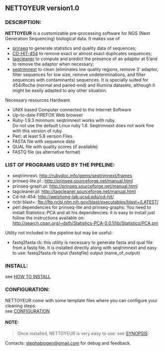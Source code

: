 ## NETTOYEUR version1.0
 
### DESCRIPTION:

**NETTOYEUR** is a customizable pre-processing software for NGS (Next Generation
Sequencing) biological data. It makes use of 
- [prinseq][prinseq] to generate statistics and quality data of sequences; 
- [CD-HIT-454][cdhit] to remove exact or almost exact duplicates sequences; 
- [tagcleaner][tagcleaner] to compute and predict the presence of an adaptor at 5’and to remove the
adaptor when necessary; 
- [seqtrimnext][seqtrimnext] to clean (eliminates low quality regions, remove 3’
adaptor, filter sequences for low size, remove undeterminations, and filter sequences with
contaminants) sequences. It is specially suited for 454/Roche (normal and paired-end)
and Illumina datasets, although it might be easily adapted to any other situation.
 
Necessary resources 
Hardware
  - UNIX based Computer connected to the Internet
Software
  - Up-to-date FIREFOX Web browser 
  - Ruby-1.9.3 minimum: seqtrimnext works with ruby.  
    Do not use the default Linux ruby 1.8. Seqtrimnext does not work fine with this 
    version of ruby.
 - Perl: at least 5.8 version 
Files 
  - FASTA file with sequence data
  - QUAL file with quality scores (if available)
  - FASTQ file (as alternative format)
 
   
### LIST OF PROGRAMS USED BY THE PIPELINE:

- seqtrimnext: http://rubydoc.info/gems/seqtrimnext/frames 
- prinseq-lite.pl : http://prinseq.sourceforge.net/manual.html 
- prinseq-graph.pl: http://prinseq.sourceforge.net/manual.html 
- tagcleaner.pl: http://tagcleaner.sourceforge.net/manual.html 
- Cd-hit-454: http://weizhong-lab.ucsd.edu/cd-hit/ 
- ncbi blast+: ftp://ftp.ncbi.nlm.nih.gov/blast/executables/blast+/LATEST/ 
- perl dependencies for prinseq-lite and prinseq-graphs: You need to install Statistics::PCA and all his dependencies:    it is easy to install just
  follow the instructions available on: http://search.cpan.org/~dsth/Statistics-PCA-0.0.1/lib/Statistics/PCA.pm  

Utility not included in the pipeline but may be useful:  
- fastq2fasta.rb: this utility is necessary to generate fasta and qual file from a fastq file. It is installed directly   along with seqtrimnext and easy to use: 
 fastq2fasta.rb input (fastqfile) output (name_of_output) 


### INSTALL:<br/> 
see [HOW TO INSTALL][install]

### CONFIGURATION: <br/>
NETTOYEUR come with some template files where you can configure your cleaning steps:
<br/>
see [CONFIGURATION][configuration]

 
#### NOTE: 
>Once installed, NETTOYEUR is very easy to use: see [SYNOPSIS][synopsis]:

Contacts: stephabiogen@gmail.com  for debug and feedback. 

[install]: https://github.com/smbatchou/NGS_Script/blob/master/Nettoyeur/INSTALL.md
[configuration]: https://github.com/smbatchou/NGS_Script/blob/master/Nettoyeur/CONFIGURATION.md
[synopsis]: https://github.com/smbatchou/NGS_Script/blob/master/Nettoyeur/SYNOPSIS.md
[prinseq]: http://prinseq.sourceforge.net
[cdhit]: http://weizhong-lab.ucsd.edu/cd-hit/
[tagcleaner]: http://tagcleaner.sourceforge.net
[seqtrimnext]: http://rubydoc.info/gems/seqtrimnext

